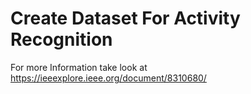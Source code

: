 # Create Dataset For Activity Recognition

For more Information take look at https://ieeexplore.ieee.org/document/8310680/
